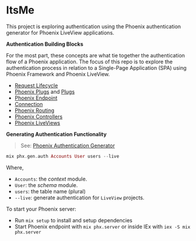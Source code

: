 # ItsMe

This project is exploring authentication using the Phoenix authentication generator for Phoenix LiveView applications.

**Authentication Building Blocks**

For the most part, these concepts are what tie together the authentication flow of a Phoenix application. The focus of this repo is to explore the authentication process in relation to a Single-Page Application (SPA) using Phoenix Framework and Phoenix LiveView.

- [Request Lifecycle](https://hexdocs.pm/phoenix/request_lifecycle.html)
- [Phoenix Plugs](https://hexdocs.pm/phoenix/plug.html) and [Plugs](https://hexdocs.pm/plug/1.15.3/Plug.html)
- [Phoenix Endpoint](https://hexdocs.pm/phoenix/Phoenix.Endpoint.html)
- [Connection](https://hexdocs.pm/plug/1.15.3/Plug.Conn.html)
- [Phoenix Routing](https://hexdocs.pm/phoenix/routing.html)
- [Phoenix Controllers](https://hexdocs.pm/phoenix/controllers.html)
- [Phoenix LiveViews](https://hexdocs.pm/phoenix_live_view/Phoenix.LiveView.html)

**Generating Authentication Functionality**

> See: [Phoenix Authentication Generator](https://hexdocs.pm/phoenix/mix_phx_gen_auth.html)

```Elixir
mix phx.gen.auth Accounts User users --live
```

Where,

- `Accounts`: the *context* module.
- `User`: the *schema* module.
- `users`: the table name (plural)
- `--live`: generate authentication for `LiveView` projects.

To start your Phoenix server:

- Run `mix setup` to install and setup dependencies
- Start Phoenix endpoint with `mix phx.server` or inside IEx with `iex -S mix phx.server`
